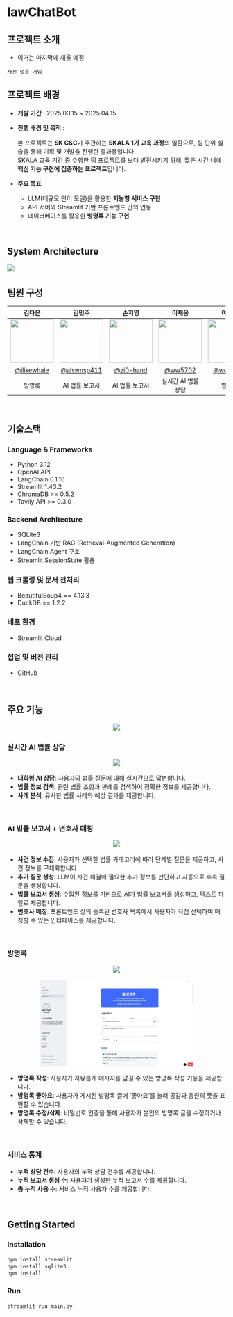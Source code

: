 # lawChatBot




## 프로젝트 소개 
- 이거는 마지막에 채울 예정 
```
사진 넣을 거임
```

## 프로젝트 배경

- **개발 기간** : 2025.03.15 ~ 2025.04.15
- **진행 배경 및 목적** :
    
    본 프로젝트는 **SK C&C**가 주관하는 **SKALA 1기 교육 과정**의 일환으로, 팀 단위 실습을 통해 기획 및 개발을 진행한 결과물입니다.   
    SKALA 교육 기간 중 수행한 팀 프로젝트를 보다 발전시키기 위해, 짧은 시간 내에 **핵심 기능 구현에 집중하는 프로젝트**입니다.
    
- **주요 목표**
    - LLM(대규모 언어 모델)을 활용한 **지능형 서비스 구현**
    - API 서버와 Streamlit 기반 프론트엔드 간의 연동
    - 데이터베이스를 활용한 **방명록 기능 구현**

<br/>

## System Architecture
<img src="https://github.com/happy6team/lawChatBot/blob/main/assets/images/SystemArchitecture.png">


<br/>

## 팀원 구성
<div align="center">

| **김다은** | **김민주** | **손지영** | **이재웅** | **이효정** | **진실** |
| :--------: | :--------: | :--------: | :--------: | :--------: | :------: |
| <img src="https://avatars.githubusercontent.com/u/98153670?v=4" width="100" height="100"> | <img src="https://avatars.githubusercontent.com/u/74577811?v=4" width="100" height="100"> | <img src="https://avatars.githubusercontent.com/u/122194456?v=4" width="100" height="100"> | <img src="https://avatars.githubusercontent.com/u/60501045?v=4" width="100" height="100"> | <img src="https://avatars.githubusercontent.com/u/79013520?v=4" width="100" height="100"> | <img src="https://avatars.githubusercontent.com/u/97718539?v=4" width="100" height="100"> |
| [@ilikewhale](https://github.com/ilikewhale) | [@alswnsp411](https://github.com/alswnsp411) | [@zi0-hand](https://github.com/zi0-hand) | [@ww5702](https://github.com/ww5702) | [@world-dv](https://github.com/world-dv) | [@zinsile](https://github.com/zinsile) |
| 방명록 | AI 법률 보고서 | AI 법률 보고서 | 실시간 AI 법률 상담 | 방명록 | 실시간 AI 법률 상담 |

</div>





<br/>

## 기술스택
### Language & Frameworks
- Python 3.12
- OpenAI API
- LangChain 0.1.16
- Streamlit 1.43.2
- ChromaDB >= 0.5.2
- Tavily API >= 0.3.0
### Backend Architecture
- SQLite3
- LangChain 기반 RAG (Retrieval-Augmented Generation)
- LangChain Agent 구조
- Streamlit SessionState 활용
### 웹 크롤링 및 문서 전처리
- BeautifulSoup4 == 4.13.3
- DuckDB == 1.2.2
### 배포 환경
- Streamlit Cloud
### 협업 및 버전 관리
- GitHub



<br/>

## 주요 기능 


<p align="center">
  <img src="assets/demo/main.gif" width="70%"/>
</p>


### 실시간 AI 법률 상담
<p align="center">
  <img src="assets/demo/ai_chatbot.gif" width="70%"/>
</p>


- **대화형 AI 상담**: 사용자의 법률 질문에 대해 실시간으로 답변합니다.
- **법률 정보 검색**: 관련 법률 조항과 판례를 검색하여 정확한 정보를 제공합니다.
- **사례 분석**: 유사한 법률 사례와 예상 결과를 제공합니다.

<br/>

### AI 법률 보고서 + 변호사 매칭 
<p align="center">
  <img src="assets/demo/ai_report.gif" width="70%"/>
</p>

- **사건 정보 수집**: 사용자가 선택한 법률 카테고리에 따라 단계별 질문을 제공하고, 사건 정보를 구체화합니다.
- **추가 질문 생성**: LLM이 사건 해결에 필요한 추가 정보를 판단하고 자동으로 후속 질문을 생성합니다.
- **법률 보고서 생성**: 수집된 정보를 기반으로 AI가 법률 보고서를 생성하고, 텍스트 파일로 제공합니다.
- **변호사 매칭**: 프론트엔드 상의 등록된 변호사 목록에서 사용자가 직접 선택하여 매칭할 수 있는 인터페이스를 제공합니다.

<br/>

### 방명록
<p align="center">
  <img src="assets/demo/guestbook1.gif" width="70%"/>
</p>

<p align="center">
  <img src="assets/demo/guestbook2.gif" width="70%"/>
</p>

  


- **방명록 작성**: 사용자가 자유롭게 메시지를 남길 수 있는 방명록 작성 기능을 제공합니다.
- **방명록 좋아요**: 사용자가 게시된 방명록 글에 ‘좋아요’를 눌러 공감과 응원의 뜻을 표현할 수 있습니다.
- **방명록 수정/삭제**: 비밀번호 인증을 통해 사용자가 본인의 방명록 글을 수정하거나 삭제할 수 있습니다.


<br/>

### 서비스 통계
  - **누적 상담 건수**: 사용자의 누적 상담 건수를 제공합니다.
  - **누적 보고서 생성 수**: 사용자가 생성한 누적 보고서 수를 제공합니다.
  - **총 누적 사용 수**: 서비스 누적 사용자 수를 제공합니다.




<br/>

## Getting Started

### Installation

```
npm install streamlit
npm install sqlite3
npm install
```

### Run

```
streamlit run main.py
```
